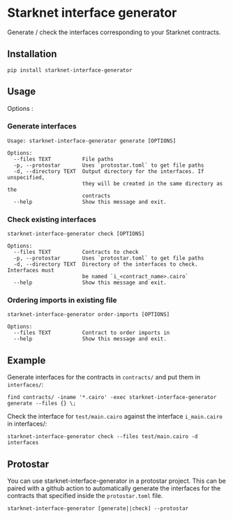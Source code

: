 # Starknet interface generator

Generate / check the interfaces corresponding to your Starknet contracts.

## Installation

`pip install starknet-interface-generator`

## Usage

Options :

### Generate interfaces

```
Usage: starknet-interface-generator generate [OPTIONS]

Options:
  --files TEXT          File paths
  -p, --protostar       Uses `protostar.toml` to get file paths
  -d, --directory TEXT  Output directory for the interfaces. If unspecified,
                        they will be created in the same directory as the
                        contracts
  --help                Show this message and exit.
```

### Check existing interfaces

```
starknet-interface-generator check [OPTIONS]

Options:
  --files TEXT          Contracts to check
  -p, --protostar       Uses `protostar.toml` to get file paths
  -d, --directory TEXT  Directory of the interfaces to check. Interfaces must
                        be named `i_<contract_name>.cairo`
  --help                Show this message and exit.
```

### Ordering imports in existing file

```
starknet-interface-generator order-imports [OPTIONS]

Options:
  --files TEXT          Contract to order imports in
  --help                Show this message and exit.
```

## Example

Generate interfaces for the contracts in `contracts/` and put them in `interfaces/`:

```
find contracts/ -iname '*.cairo' -exec starknet-interface-generator generate --files {} \;
```

Check the interface for `test/main.cairo` against the interface `i_main.cairo` in interfaces/:

```
starknet-interface-generator check --files test/main.cairo -d interfaces
```

## Protostar

You can use starknet-interface-generator in a protostar project.
This can be paired with a github action to automatically generate the interfaces for the contracts
that specified inside the `protostar.toml` file.

`starknet-interface-generator [generate||check] --protostar`
